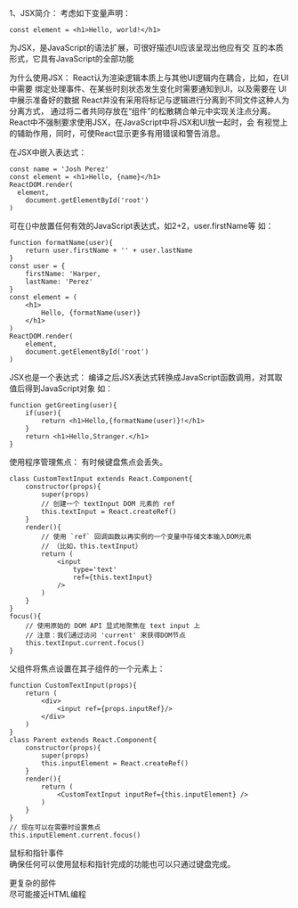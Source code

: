 1、JSX简介：
考虑如下变量声明：
```
const element = <h1>Hello, world!</h1>
```
为JSX，是JavaScript的语法扩展，可很好描述UI应该呈现出他应有交
互的本质形式，它具有JavaScript的全部功能

为什么使用JSX：
React认为渲染逻辑本质上与其他UI逻辑内在耦合，比如，在UI中需要
绑定处理事件、在某些时刻状态发生变化时需要通知到UI，以及需要在
UI中展示准备好的数据
React并没有采用将标记与逻辑进行分离到不同文件这种人为分离方式，
通过将二者共同存放在“组件”的松散耦合单元中实现关注点分离。
React中不强制要求使用JSX，在JavaScript中将JSX和UI放一起时，会
有视觉上的辅助作用，同时，可使React显示更多有用错误和警告消息。

在JSX中嵌入表达式：
```
const name = 'Josh Perez'
const element = <h1>Hello, {name}</h1>
ReactDOM.render(
  element,
	document.getElementById('root')
)
```

可在{}中放置任何有效的JavaScript表达式，如2+2，user.firstName等
如：
```
function formatName(user){
	return user.firstName + '' + user.lastName
}
const user = {
	firstName: 'Harper,
	lastName: 'Perez'
}
const element = (
	<h1>
		Hello, {formatName(user)}
	</h1>
)
ReactDOM.render(
	element,
	document.getElementById('root')
)
```

JSX也是一个表达式：
编译之后JSX表达式转换成JavaScript函数调用，对其取值后得到JavaScript对象
如：
```
function getGreeting(user){
	if(user){
		return <h1>Hello,{formatName(user)}!</h1>
	}
	return <h1>Hello,Stranger.</h1>
}
```

使用程序管理焦点：
有时候键盘焦点会丢失。
```
class CustomTextInput extends React.Component{
	constructor(props){
		super(props)
		// 创建一个 textInput DOM 元素的 ref
		this.textInput = React.createRef()
	}
	render(){
		// 使用 `ref` 回调函数以再实例的一个变量中存储文本输入DOM元素
		// （比如，this.textInput）
		return (
			<input
				type='text'
				ref={this.textInput}
			/>
		)
	}
}
focus(){
	// 使用原始的 DOM API 显式地聚焦在 text input 上
	// 注意：我们通过访问 'current' 来获得DOM节点
	this.textInput.current.focus()
}
```
父组件将焦点设置在其子组件的一个元素上：
```
function CustomTextInput(props){
	return (
		<div>
			<input ref={props.inputRef}/>
		</div>
	)
}
class Parent extends React.Component{
	constructor(props){
		super(props)
		this.inputElement = React.createRef()
	}
	render(){
		return (
			<CustomTextInput inputRef={this.inputElement} />
		)
	}
}
// 现在可以在需要时设置焦点
this.inputElement.current.focus()
```

鼠标和指针事件   
确保任何可以使用鼠标和指针完成的功能也可以只通过键盘完成。     
    
更复杂的部件   
尽可能接近HTML编程  
   


















